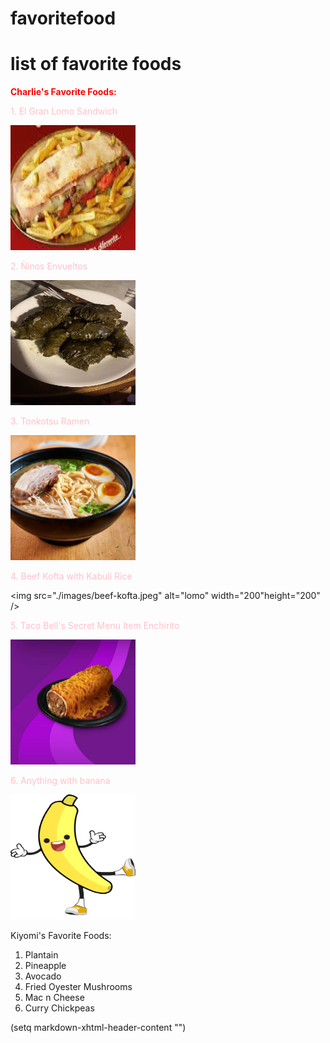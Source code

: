 # favoritefood
<h1>list of favorite foods</h1>

<em>Charlie's Favorite Foods:</em>
<br />

<s>1. El Gran Lomo Sandwich</s>

<img src="./images/el-gran-lomo.jpeg" alt="lomo" width="200" height="200" />

<s>2. Ñinos Envueltos</s>

<img src="./images/ninos-envueltos.jpeg" alt="lomo" width="200" height="200" />

<s>3. Tonkotsu Ramen</s>

<img src="./images/tonkotsu-ramen.jpeg" alt="lomo" width="200" height="200" />

<s>4. Beef Kofta with Kabuli Rice</s>

<img src="./images/beef-kofta.jpeg" alt="lomo" width="200"height="200" />

<s>5. Taco Bell's Secret Menu Item Enchirito</s>

<img src="./images/enchirito.jpeg" alt="lomo" width="200" height="200" />

<s>6. Anything with banana</s>

<img src="./images/bananaman.png" alt="lomo" width="200" height="200" />


Kiyomi's Favorite Foods: 
<br />

1. Plantain 
2. Pineapple
3. Avocado
4. Fried Oyester Mushrooms
5. Mac n Cheese
6. Curry Chickpeas

(setq markdown-xhtml-header-content
      "<style type='text/css'>
s { text-decoration:none; } 
em { font-style: normal; font-weight: bold; }
s { color: pink }
em { color: red }
</style>")